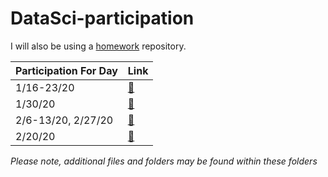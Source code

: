 # DataSci-participation

I will also be using a [homework](https://github.com/USF-Psych-DataSci-2020/DataSci-hw-ansley9521) repository. 

Participation For Day | Link
----------------|-------------
1/16-23/20 | [:file_folder:](https://github.com/ansley9521/DataSci-participation/tree/master/Day%201)
1/30/20 | [:file_folder:](https://github.com/ansley9521/DataSci-participation/tree/master/Plotting)
2/6-13/20, 2/27/20 | [:cowboy_hat_face:](https://github.com/ansley9521/DataSci-participation/tree/master/Wrangling)
2/20/20 | [:file_folder:](https://github.com/ansley9521/DataSci-participation/tree/master/Tidy%20Data%20and%20Pivoting)


*Please note, additional files and folders may be found within these folders*
